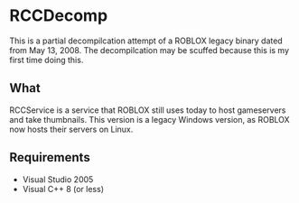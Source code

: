 # RCCDecomp
This is a partial decompilcation attempt of a ROBLOX legacy binary dated from May 13, 2008. The decompilcation may be scuffed because this is my first time doing this.

## What
RCCService is a service that ROBLOX still uses today to host gameservers and take thumbnails. This version is a legacy Windows version, as ROBLOX now hosts their servers on Linux.

## Requirements
* Visual Studio 2005
* Visual C++ 8 (or less)